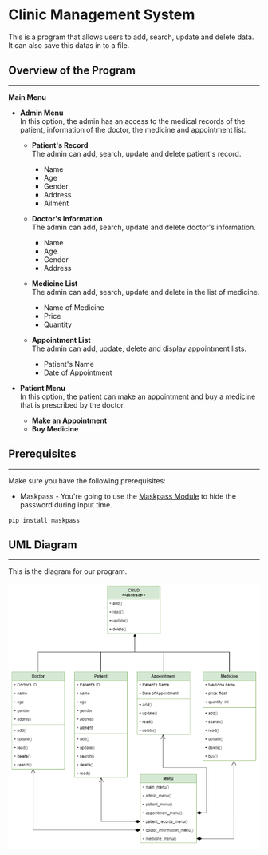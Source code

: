 # **Clinic Management System**

This is a program that allows users to add, search, update and delete data. It can also save this datas in to a file.

## **Overview of the Program**
---
**Main Menu**   
- **Admin Menu**   
    In this option, the admin has an access to the medical records of the patient, information of the doctor, the medicine and appointment list.

    - **Patient's Record**   
    The admin can add, search, update and delete patient's record.
        * Name
        * Age
        * Gender
        * Address
        * Ailment

    - **Doctor's Information**   
    The admin can add, search, update and delete doctor's information.
        * Name
        * Age
        * Gender
        * Address

    - **Medicine List**   
    The admin can add, search, update and delete in the list of medicine.
        * Name of Medicine
        * Price
        * Quantity

    - **Appointment List**   
    The admin can add, update, delete and display appointment lists.
        * Patient's Name
        * Date of Appointment   
        
- **Patient Menu**   
    In this option, the patient can make an appointment and buy a medicine that is prescribed by the doctor.

    - **Make an Appointment**
    - **Buy Medicine**

## **Prerequisites**   
---
Make sure you have the following prerequisites:   
* Maskpass - You're going to use the [Maskpass Module](https://pypi.org/project/maskpass/) to hide the password during input time.   
```
pip install maskpass
```

## **UML Diagram**
---
This is the diagram for our program.   

![Diagram](UML-Diagram.png "UML Diagram")